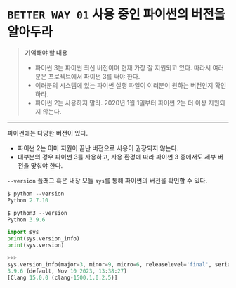# `BETTER WAY 01` 사용 중인 파이썬의 버전을 알아두라

> **기억해야 할 내용**
> - 파이썬 3는 파이썬 최신 버전이며 현재 가장 잘 지원되고 있다. 따라서 여러분은 프로젝트에서 파이썬 3를 써야 한다.
> - 여러분의 시스템에 있는 파이썬 실행 파일이 여러분이 원하는 버전인지 확인하라.
> - 파이썬 2는 사용하지 말라. 2020년 1월 1일부터 파이썬 2는 더 이상 지원되지 않는다.

---

파이썬에는 다양한 버전이 있다. 
- 파이썬 2는 이미 지원이 끝난 버전으로 사용이 권장되지 않는다. 
- 대부분의 경우 파이썬 3를 사용하고, 사용 환경에 따라 파이썬 3 중에서도 세부 버전을 맞춰야 한다.

`--version` 플래그 혹은 내장 모듈 `sys`를 통해 파이썬의 버전을 확인할 수 있다.

```python
$ python --version
Python 2.7.10

$ python3 --version
Python 3.9.6

import sys
print(sys.version_info)
print(sys.version)

>>>
sys.version_info(major=3, minor=9, micro=6, releaselevel='final', serial=0)
3.9.6 (default, Nov 10 2023, 13:38:27)
[Clang 15.0.0 (clang-1500.1.0.2.5)]
```